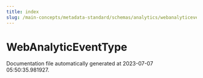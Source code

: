 ```yaml
---
title: index
slug: /main-concepts/metadata-standard/schemas/analytics/webanalyticeventtype
---
```


# WebAnalyticEventType

Documentation file automatically generated at 2023-07-07 05:50:35.981927.
